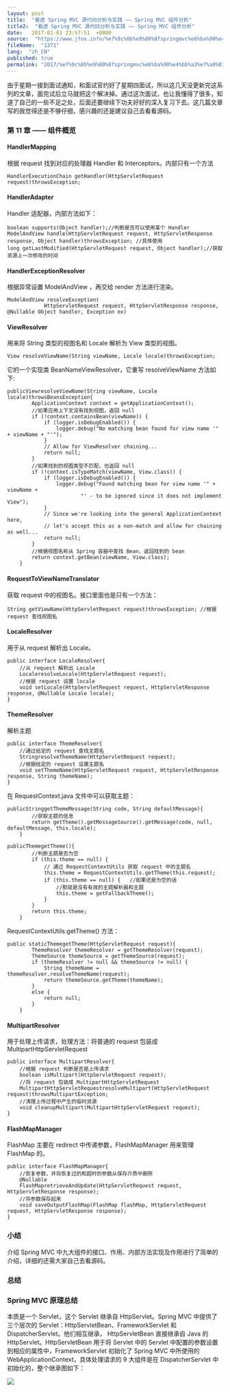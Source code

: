 ```yaml
---
layout: post
title:  "看透 Spring MVC 源代码分析与实践 —— Spring MVC 组件分析"
title2:  "看透 Spring MVC 源代码分析与实践 —— Spring MVC 组件分析"
date:   2017-01-01 23:57:51  +0800
source:  "https://www.jfox.info/%e7%9c%8b%e9%80%8fspringmvc%e6%ba%90%e4%bb%a3%e7%a0%81%e5%88%86%e6%9e%90%e4%b8%8e%e5%ae%9e%e8%b7%b5springmvc%e7%bb%84%e4%bb%b6%e5%88%86%e6%9e%90.html"
fileName:  "1371"
lang:  "zh_CN"
published: true
permalink: "2017/%e7%9c%8b%e9%80%8fspringmvc%e6%ba%90%e4%bb%a3%e7%a0%81%e5%88%86%e6%9e%90%e4%b8%8e%e5%ae%9e%e8%b7%b5springmvc%e7%bb%84%e4%bb%b6%e5%88%86%e6%9e%90.html"
---
```


由于星期一接到面试通知，和面试官约好了星期四面试，所以这几天没更新完这系列的文章，面完试后立马就把这个解决掉。通过这次面试，也让我懂得了很多，知道了自己的一些不足之处，后面还要继续下功夫好好的深入复习下去。这几篇文章写的我觉得还是不够仔细，感兴趣的还是建议自己去看看源码。

### 第 11 章 —— 组件概览 

#### HandlerMapping

根据 request 找到对应的处理器 Handler 和 Interceptors。内部只有一个方法 

    HandlerExecutionChain getHandler(HttpServletRequest request)throwsException;
    

#### HandlerAdapter

Handler 适配器，内部方法如下：

    boolean supports(Object handler);//判断是否可以使用某个 Handler
    ModelAndView handle(HttpServletRequest request, HttpServletResponse response, Object handler)throwsException; //具体使用
    long getLastModified(HttpServletRequest request, Object handler);//获取资源上一次修改的时间
    

#### HandlerExceptionResolver

根据异常设置 ModelAndView ，再交给 render 方法进行渲染。

    ModelAndView resolveException(
    			HttpServletRequest request, HttpServletResponse response, @Nullable Object handler, Exception ex)
    

#### ViewResolver

用来将 String 类型的视图名和 Locale 解析为 View 类型的视图。

    View resolveViewName(String viewName, Locale locale)throwsException;
    

它的一个实现类 BeanNameViewResolver，它重写 resolveViewName 方法如下:

    publicViewresolveViewName(String viewName, Locale locale)throwsBeansException{
    		ApplicationContext context = getApplicationContext();
    		//如果应用上下文没有找到视图，返回 null
    		if (!context.containsBean(viewName)) {
    			if (logger.isDebugEnabled()) {
    				logger.debug("No matching bean found for view name '" + viewName + "'");
    			}
    			// Allow for ViewResolver chaining...
    			return null;
    		}
    		//如果找到的视图类型不匹配，也返回 null
    		if (!context.isTypeMatch(viewName, View.class)) {
    			if (logger.isDebugEnabled()) {
    				logger.debug("Found matching bean for view name '" + viewName +
    						"' - to be ignored since it does not implement View");
    			}
    			// Since we're looking into the general ApplicationContext here,
    			// let's accept this as a non-match and allow for chaining as well...
    			return null;
    		}
    		//根据视图名称从 Spring 容器中查找 Bean，返回找到的 bean
    		return context.getBean(viewName, View.class);
    	}
    

#### RequestToViewNameTranslator

获取 request 中的视图名。接口里面也是只有一个方法：

    String getViewName(HttpServletRequest request)throwsException; //根据 request 查找视图名
    

#### LocaleResolver

用于从 request 解析出 Locale。

    public interface LocaleResolver{
      	//从 request 解析出 Locale
    	LocaleresolveLocale(HttpServletRequest request);
      	//根据 request 设置 locale
    	void setLocale(HttpServletRequest request, HttpServletResponse response, @Nullable Locale locale);
    }
    

#### ThemeResolver

解析主题

    public interface ThemeResolver{
    	//通过给定的 request 查找主题名
    	StringresolveThemeName(HttpServletRequest request);
    	//根据给定的 request 设置主题名
    	void setThemeName(HttpServletRequest request, HttpServletResponse response, String themeName);
    }
    

在 RequestContext.java 文件中可以获取主题：

    publicStringgetThemeMessage(String code, String defaultMessage){
    		//获取主题的信息
    		return getTheme().getMessageSource().getMessage(code, null, defaultMessage, this.locale);
    	}
    
    publicThemegetTheme(){
    		//判断主题是否为空
    		if (this.theme == null) {
    			// 通过 RequestContextUtils 获取 request 中的主题名
    			this.theme = RequestContextUtils.getTheme(this.request);
    			if (this.theme == null) {	//如果还是为空的话
    				//那就是没有有效的主题解析器和主题
    				this.theme = getFallbackTheme();
    			}
    		}
    		return this.theme;
    	}
    

RequestContextUtils.getTheme() 方法：

    public staticThemegetTheme(HttpServletRequest request){
    		ThemeResolver themeResolver = getThemeResolver(request);
    		ThemeSource themeSource = getThemeSource(request);
    		if (themeResolver != null && themeSource != null) {
    			String themeName = themeResolver.resolveThemeName(request);
    			return themeSource.getTheme(themeName);
    		}
    		else {
    			return null;
    		}
    	}
    

#### MultipartResolver

用于处理上传请求，处理方法：将普通的 request 包装成 MultipartHttpServletRequest

    public interface MultipartResolver{
    	//根据 request 判断是否是上传请求
    	boolean isMultipart(HttpServletRequest request);
    	//将 request 包装成 MultipartHttpServletRequest
    	MultipartHttpServletRequestresolveMultipart(HttpServletRequest request)throwsMultipartException;
    	//清理上传过程中产生的临时资源
    	void cleanupMultipart(MultipartHttpServletRequest request);
    }
    

#### FlashMapManager

FlashMap 主要在 redirect 中传递参数，FlashMapManager 用来管理 FlashMap 的。

    public interface FlashMapManager{
    	//恢复参数，并将恢复过的和超时的参数从保存介质中删除
    	@Nullable
    	FlashMapretrieveAndUpdate(HttpServletRequest request, HttpServletResponse response);
    	//将参数保存起来
    	void saveOutputFlashMap(FlashMap flashMap, HttpServletRequest request, HttpServletResponse response);
    }
    

### 小结 

介绍 Spring MVC 中九大组件的接口、作用、内部方法实现及作用进行了简单的介绍，详细的还需大家自己去看源码。

### 总结 

### Spring MVC 原理总结 

本质是一个 Servlet，这个 Servlet 继承自 HttpServlet。Spring MVC 中提供了三个层次的 Servlet：HttpServletBean、FrameworkServlet 和 DispatcherServlet。他们相互继承， HttpServletBean 直接继承自 Java 的 HttpServlet。HttpServletBean 用于将 Servlet 中的 Servlet 中配置的参数设置到相应的属性中，FrameworkServlet 初始化了 Spring MVC 中所使用的 WebApplicationContext，具体处理请求的 9 大组件是在 DispatcherServlet 中初始化的，整个继承图如下：

![](3888f81.png)
